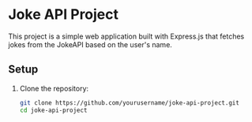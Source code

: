 # Joke API Project

This project is a simple web application built with Express.js that fetches jokes from the JokeAPI based on the user's name.

## Setup

1. Clone the repository:
   ```bash
   git clone https://github.com/yourusername/joke-api-project.git
   cd joke-api-project
